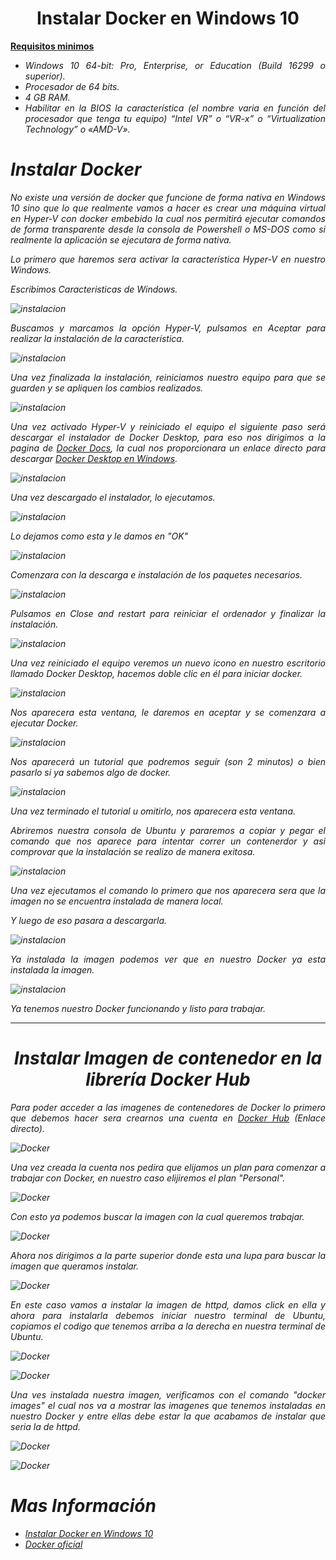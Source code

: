 # <text style = "display:block; text-align: center"> <b>Instalar Docker en Windows 10</b>

<b><u>Requisitos minimos</u></b>

<cite style="display:block; text-align: justify">

* Windows 10 64-bit: Pro, Enterprise, or Education (Build 16299 o superior).
* Procesador de 64 bits.
* 4 GB RAM.
* Habilitar en la BIOS la característica (el nombre varia en función del procesador que tenga tu equipo) “Intel VR” o “VR-x” o “Virtualization Technology” o «AMD-V».</cite>

# <b>Instalar Docker </b>

<cite style="display:block; text-align: justify">No existe una versión de docker que funcione de forma nativa en Windows 10 sino que lo que realmente vamos a hacer es crear una máquina virtual en Hyper-V con docker embebido la cual nos permitirá ejecutar comandos de forma transparente desde la consola de Powershell o MS-DOS como si realmente la aplicación se ejecutara de forma nativa.

Lo primero que haremos sera activar la característica Hyper-V en nuestro Windows.

Escribimos Caracteristicas de Windows.</cite>

![instalacion](img_Instalacion/img01.png)

<cite style="display:block; text-align: justify"> Buscamos y marcamos la opción Hyper-V, pulsamos en Aceptar para realizar la instalación de la característica.</cite>

![instalacion](img_Instalacion/img02.png)

<cite style="display:block; text-align: justify"> Una vez finalizada la instalación, reiniciamos nuestro equipo para que se guarden y se apliquen los cambios realizados. </cite>

![instalacion](img_Instalacion/img03.png)

<cite style="display:block; text-align: justify"> Una vez activado Hyper-V y reiniciado el equipo el siguiente paso será descargar el instalador de Docker Desktop, para eso nos dirigimos a la pagina de [Docker Docs][1_0], la cual nos proporcionara un enlace directo para descargar [Docker Desktop en Windows][1_1].</cite>

[1_0]:https://docs.docker.com/desktop/install/windows-install/

[1_1]:https://desktop.docker.com/win/main/amd64/Docker%20Desktop%20Installer.exe

![instalacion](img_Instalacion/img04.png)

<cite style="display:block; text-align: justify"> Una vez descargado el instalador, lo ejecutamos.</cite>

![instalacion](img_Instalacion/img05.png)

<cite style="display:block; text-align: justify"> Lo dejamos como esta y le damos en "OK"</cite>

![instalacion](img_Instalacion/img06.png)

<cite style="display:block; text-align: justify"> Comenzara con la descarga e instalación de los paquetes necesarios.</cite>

![instalacion](img_Instalacion/img07.png)

<cite style="display:block; text-align: justify"> Pulsamos en Close and restart para reiniciar el ordenador y finalizar la instalación.</cite>

![instalacion](img_Instalacion/img08.png)

<cite style="display:block; text-align: justify"> Una vez reiniciado el equipo veremos un nuevo icono en nuestro escritorio llamado Docker Desktop, hacemos doble clic en él para iniciar docker.</cite>

![instalacion](img_Instalacion/img09.png)

<cite style="display:block; text-align: justify"> Nos aparecera esta ventana, le daremos en aceptar y se comenzara a ejecutar Docker.</cite>

![instalacion](img_Instalacion/img10.png)

<cite style="display:block; text-align: justify"> Nos aparecerá un tutorial que podremos seguir (son 2 minutos) o bien pasarlo si ya sabemos algo de docker.</cite>

![instalacion](img_Instalacion/img11.png)

<cite style="display:block; text-align: justify"> Una vez terminado el tutorial u omitirlo, nos aparecera esta ventana.

Abriremos nuestra consola de Ubuntu y pararemos a copiar y pegar el comando que nos aparece para intentar correr un contenerdor y asi comprovar que la instalación se realizo de manera exitosa.  </cite>

![instalacion](img_Instalacion/img12.png)

<cite style="display:block; text-align: justify"> Una vez ejecutamos el comando lo primero que nos aparecera sera que la imagen no se encuentra instalada de manera local.

Y luego de eso pasara a descargarla.</cite>

![instalacion](img_Instalacion/img13.png)

<cite style="display:block; text-align: justify"> Ya instalada la imagen podemos ver que en nuestro Docker ya esta instalada la imagen.</cite>

![instalacion](img_Instalacion/img14.png)

<cite style="display:block; text-align: justify"> Ya tenemos nuestro Docker funcionando y listo para trabajar.</cite>

__________________________________________________________________________________
# <text style = "display:block; text-align: center"><b>Instalar Imagen de contenedor en la librería Docker Hub</b>

<cite style="display:block; text-align: justify"> Para poder acceder a las imagenes de contenedores de Docker lo primero que debemos hacer sera crearnos una cuenta en [Docker Hub][1_2] (Enlace directo).</cite>

[1_2]:https://hub.docker.com/

![Docker](img_Instalacion/img15.png)

<cite style="display:block; text-align: justify"> Una vez creada la cuenta nos pedira que elijamos un plan para comenzar a trabajar con Docker, en nuestro caso elijiremos el plan "Personal".</cite>

![Docker](img_Instalacion/img16.png)

<cite style="display:block; text-align: justify"> Con esto ya podemos buscar la imagen con la cual queremos trabajar.</cite>

![Docker](img_Instalacion/img17.png)

<cite style="display:block; text-align: justify"> Ahora nos dirigimos a la parte superior donde esta una lupa para buscar la imagen que queramos instalar.</cite>

![Docker](img_Instalacion/img18.png)

<cite style="display:block; text-align: justify"> En este caso vamos a instalar la imagen de httpd, damos click en ella y ahora para instalarla debemos iniciar nuestro terminal de Ubuntu, copiamos el codigo que tenemos arriba a la derecha en nuestra terminal de Ubuntu.</cite>

![Docker](img_Instalacion/img20.png)

![Docker](img_Instalacion/img21.png)

<cite style="display:block; text-align: justify"> Una ves instalada nuestra imagen, verificamos con el comando "docker images" el cual nos va a mostrar las imagenes que tenemos instaladas en nuestro Docker y entre ellas debe estar la que acabamos de instalar que seria la de httpd.</cite>

![Docker](img_Instalacion/img22.png)

![Docker](img_Instalacion/img23.png)



# Mas Información
* [Instalar Docker en Windows 10][2_1]
* [Docker oficial][2_2]


[2_1]:https://tutorialesit.com/instalar-docker-en-windows-10/
[2_2]:https://www.docker.com/

